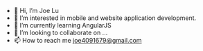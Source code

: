 - 👋 Hi, I’m Joe Lu
- 👀 I’m interested in mobile and website application development.
- 🌱 I’m currently learning AngularJS
- 💞️ I’m looking to collaborate on ...
- 📫 How to reach me joe4091679@gmail.com

<!---
joe4091679/joe4091679 is a ✨ special ✨ repository because its `README.md` (this file) appears on your GitHub profile.
You can click the Preview link to take a look at your changes.
--->

